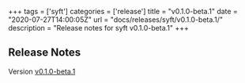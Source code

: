 +++
tags = ['syft']
categories = ['release']
title = "v0.1.0-beta.1"
date = "2020-07-27T14:00:05Z"
url = "docs/releases/syft/v0.1.0-beta.1/"
description = "Release notes for syft v0.1.0-beta.1"
+++

## Release Notes

Version [v0.1.0-beta.1](https://github.com/anchore/syft/releases/tag/v0.1.0-beta.1)


